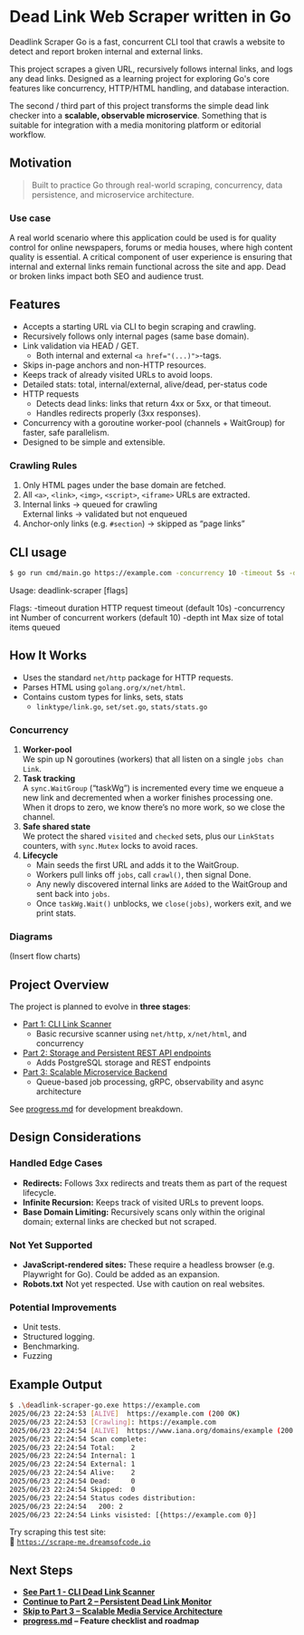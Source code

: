 # Dead Link Web Scraper written in Go

Deadlink Scraper Go is a fast, concurrent CLI tool that crawls a website to detect and report broken internal and external links.

This project scrapes a given URL, recursively follows internal links, and logs any dead links. Designed as a learning project for exploring Go's core features like concurrency, HTTP/HTML handling, and database interaction.

The second / third part of this project transforms the simple dead link checker into a **scalable, observable microservice**. Something that is suitable for integration with a media monitoring platform or editorial workflow.

## Motivation

> Built to practice Go through real-world scraping, concurrency, data persistence, and microservice architecture.

### Use case
A real world scenario where this application could be used is for quality control for online newspapers, forums or media houses, where high content quality is essential. A critical component of user experience is ensuring that internal and external links remain functional across the site and app. Dead or broken links impact both SEO and audience trust.

## Features
- Accepts a starting URL via CLI to begin scraping and crawling.
- Recursively follows only internal pages (same base domain).
- Link validation via HEAD / GET.
  - Both internal and external `<a href="(...)">`-tags.
- Skips in-page anchors and non-HTTP resources.
- Keeps track of already visited URLs to avoid loops.
- Detailed stats: total, internal/external, alive/dead, per-status code
- HTTP requests
  - Detects dead links: links that return 4xx or 5xx, or that timeout.
  - Handles redirects properly (3xx responses).
- Concurrency with a goroutine worker-pool (channels + WaitGroup) for faster, safe parallelism.
- Designed to be simple and extensible.


### Crawling Rules
1. Only HTML pages under the base domain are fetched.
2. All `<a>`, `<link>`, `<img>`, `<script>`, `<iframe>` URLs are extracted.
3. Internal links → queued for crawling  
   External links → validated but not enqueued
4. Anchor-only links (e.g. `#section`) → skipped as “page links”

## CLI usage
```bash
$ go run cmd/main.go https://example.com -concurrency 10 -timeout 5s -depth 200
```

Usage: deadlink-scraper [flags] <url>  

Flags:
  -timeout duration     HTTP request timeout (default 10s)
  -concurrency int      Number of concurrent workers (default 10)
  -depth int            Max size of total items queued

## How It Works
- Uses the standard `net/http` package for HTTP requests.
- Parses HTML using `golang.org/x/net/html`.
- Contains custom types for links, sets, stats
  - `linktype/link.go`, `set/set.go`, `stats/stats.go`

### Concurrency
1. **Worker-pool**  
   We spin up N goroutines (workers) that all listen on a single `jobs chan Link`.
2. **Task tracking**  
   A `sync.WaitGroup` (“taskWg”) is incremented every time we enqueue a new link and decremented when a worker finishes processing one.  
   When it drops to zero, we know there’s no more work, so we close the channel.
3. **Safe shared state**  
   We protect the shared `visited` and `checked` sets, plus our `LinkStats` counters, with `sync.Mutex` locks to avoid races.
4. **Lifecycle**  
   - Main seeds the first URL and adds it to the WaitGroup.  
   - Workers pull links off `jobs`, call `crawl()`, then signal Done.  
   - Any newly discovered internal links are `Add`ed to the WaitGroup and sent back into `jobs`.  
   - Once `taskWg.Wait()` unblocks, we `close(jobs)`, workers exit, and we print stats.

### Diagrams
(Insert flow charts)

## Project Overview
The project is planned to evolve in **three stages**:

- [Part 1: CLI Link Scanner](./docs/part1.md)
  - Basic recursive scanner using `net/http`, `x/net/html`, and concurrency
- [Part 2: Storage and Persistent REST API endpoints](./docs/part2.md)
  - Adds PostgreSQL storage and REST endpoints
- [Part 3: Scalable Microservice Backend](./docs/part3.md)
  -  Queue-based job processing, gRPC, observability and async architecture

See [progress.md](./docs/progress.md) for development breakdown.

##  Design Considerations

###  Handled Edge Cases

- **Redirects:** Follows 3xx redirects and treats them as part of the request lifecycle.
- **Infinite Recursion:** Keeps track of visited URLs to prevent loops.
- **Base Domain Limiting:** Recursively scans only within the original domain; external links are checked but not scraped.

###  Not Yet Supported

- **JavaScript-rendered sites:** These require a headless browser (e.g. Playwright for Go). Could be added as an expansion.
- **Robots.txt** Not yet respected. Use with caution on real websites.

###  Potential Improvements
- Unit tests.
- Structured logging.
- Benchmarking.
- Fuzzing

## Example Output

```bash
$ .\deadlink-scraper-go.exe https://example.com
2025/06/23 22:24:53 [ALIVE]  https://example.com (200 OK)
2025/06/23 22:24:53 [Crawling]: https://example.com
2025/06/23 22:24:54 [ALIVE]  https://www.iana.org/domains/example (200 OK)
2025/06/23 22:24:54 Scan complete:
2025/06/23 22:24:54 Total:    2
2025/06/23 22:24:54 Internal: 1
2025/06/23 22:24:54 External: 1
2025/06/23 22:24:54 Alive:    2
2025/06/23 22:24:54 Dead:     0
2025/06/23 22:24:54 Skipped:  0
2025/06/23 22:24:54 Status codes distribution:
2025/06/23 22:24:54   200: 2
2025/06/23 22:24:54 Links visisted: [{https://example.com 0}]
```

Try scraping this test site:  
🔗 [`https://scrape-me.dreamsofcode.io`](https://scrape-me.dreamsofcode.io)

##  Next Steps
- **[See Part 1 - CLI Dead Link Scanner](./docs/part1.md)**
- **[Continue to Part 2 – Persistent Dead Link Monitor](./docs/part2.md)**
- **[Skip to Part 3 – Scalable Media Service Architecture](./docs/part3.md)**
- **[progress.md](./docs/progress.md) – Feature checklist and roadmap**
